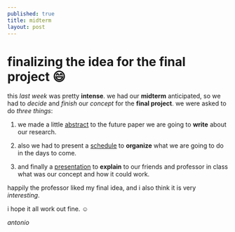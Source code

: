 ```yaml
---
published: true
title: midterm
layout: post
---
```

# finalizing the idea for the final project 😄

this *last week* was pretty **intense**. we had our **midterm** anticipated, so we had to *decide* and *finish* our *concept* for the **final project**. we were asked to do *three things*:

1. we made a little [abstract](http://bit.ly/1sNdfqp) to the future paper we are going to **write** about our research.

2. also we had to present a [schedule](http://bit.ly/1sNcXA7) to **organize** what we are going to do in the days to come.

3. and finally a [presentation](http://bit.ly/1tDrQpj) to **explain** to our friends and professor in class what was our concept and how it could work.

happily the professor liked my final idea, and i also think it is very *interesting*.

i hope it all work out fine. ☺

*antonio*